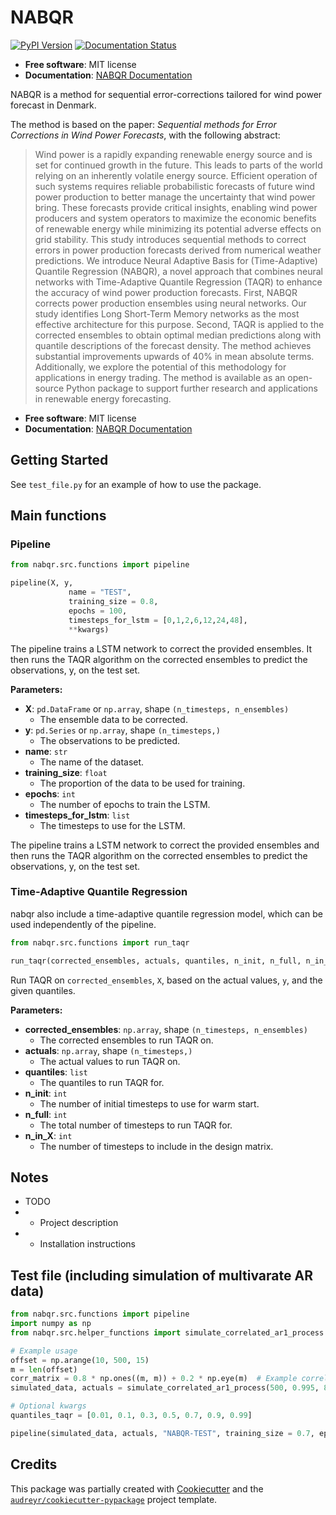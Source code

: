 # NABQR

[![PyPI Version](https://img.shields.io/pypi/v/nabqr.svg)](https://pypi.python.org/pypi/nabqr)
[![Documentation Status](https://readthedocs.org/projects/nabqr/badge/?version=latest)](https://nabqr.readthedocs.io/en/latest/?version=latest)

- **Free software**: MIT license  
- **Documentation**: [NABQR Documentation](https://nabqr.readthedocs.io)

NABQR is a method for sequential error-corrections tailored for wind power forecast in Denmark.

The method is based on the paper: *Sequential methods for Error Corrections in Wind Power Forecasts*, with the following abstract:
> Wind power is a rapidly expanding renewable energy source and is set for continued growth in the future. This leads to parts of the world relying on an inherently volatile energy source.
> Efficient operation of such systems requires reliable probabilistic forecasts of future wind power production to better manage the uncertainty that wind power bring. These forecasts provide critical insights, enabling wind power producers and system operators to maximize the economic benefits of renewable energy while minimizing its potential adverse effects on grid stability.
> This study introduces sequential methods to correct errors in power production forecasts derived from numerical weather predictions. 
> We introduce Neural Adaptive Basis for (Time-Adaptive) Quantile Regression (NABQR), a novel approach that combines neural networks with Time-Adaptive Quantile Regression (TAQR) to enhance the accuracy of wind power production forecasts. 
> First, NABQR corrects power production ensembles using neural networks.
> Our study identifies Long Short-Term Memory networks as the most effective architecture for this purpose.
> Second, TAQR is applied to the corrected ensembles to obtain optimal median predictions along with quantile descriptions of the forecast density. 
> The method achieves substantial improvements upwards of 40% in mean absolute terms. Additionally, we explore the potential of this methodology for applications in energy trading.
> The method is available as an open-source Python package to support further research and applications in renewable energy forecasting.


- **Free software**: MIT license  
- **Documentation**: [NABQR Documentation](https://nabqr.readthedocs.io)

## Getting Started
See `test_file.py` for an example of how to use the package.

## Main functions

### Pipeline
```python
from nabqr.src.functions import pipeline
```

```python
pipeline(X, y, 
             name = "TEST",
             training_size = 0.8, 
             epochs = 100,
             timesteps_for_lstm = [0,1,2,6,12,24,48],
             **kwargs)
```

The pipeline trains a LSTM network to correct the provided ensembles.
It then runs the TAQR algorithm on the corrected ensembles to predict the observations, y, on the test set.

**Parameters:**

- **X**: `pd.DataFrame` or `np.array`, shape `(n_timesteps, n_ensembles)`
  - The ensemble data to be corrected.
- **y**: `pd.Series` or `np.array`, shape `(n_timesteps,)`
  - The observations to be predicted.
- **name**: `str`
  - The name of the dataset.
- **training_size**: `float`
  - The proportion of the data to be used for training.
- **epochs**: `int`
  - The number of epochs to train the LSTM.
- **timesteps_for_lstm**: `list`
  - The timesteps to use for the LSTM.


The pipeline trains a LSTM network to correct the provided ensembles and then runs the TAQR algorithm on the corrected ensembles to predict the observations, y, on the test set.

### Time-Adaptive Quantile Regression
nabqr also include a time-adaptive quantile regression model, which can be used independently of the pipeline.
```python
from nabqr.src.functions import run_taqr
```
```python
run_taqr(corrected_ensembles, actuals, quantiles, n_init, n_full, n_in_X)
```

Run TAQR on `corrected_ensembles`, `X`, based on the actual values, `y`, and the given quantiles.

**Parameters:**

- **corrected_ensembles**: `np.array`, shape `(n_timesteps, n_ensembles)`
  - The corrected ensembles to run TAQR on.
- **actuals**: `np.array`, shape `(n_timesteps,)`
  - The actual values to run TAQR on.
- **quantiles**: `list`
  - The quantiles to run TAQR for.
- **n_init**: `int`
  - The number of initial timesteps to use for warm start.
- **n_full**: `int`
  - The total number of timesteps to run TAQR for.
- **n_in_X**: `int`
  - The number of timesteps to include in the design matrix.


## Notes

- TODO
- - Project description
- - Installation instructions


## Test file (including simulation of multivarate AR data)

```python
from nabqr.src.functions import pipeline
import numpy as np
from nabqr.src.helper_functions import simulate_correlated_ar1_process

# Example usage
offset = np.arange(10, 500, 15)
m = len(offset)
corr_matrix = 0.8 * np.ones((m, m)) + 0.2 * np.eye(m)  # Example correlation structure
simulated_data, actuals = simulate_correlated_ar1_process(500, 0.995, 8, m, corr_matrix, offset, smooth=5)

# Optional kwargs
quantiles_taqr = [0.01, 0.1, 0.3, 0.5, 0.7, 0.9, 0.99]

pipeline(simulated_data, actuals, "NABQR-TEST", training_size = 0.7, epochs = 100, timesteps_for_lstm = [0,1,2,6,12,24], quantiles_taqr = quantiles_taqr)
```


## Credits

This package was partially created with [Cookiecutter](https://github.com/audreyr/cookiecutter) and the [`audreyr/cookiecutter-pypackage`](https://github.com/audreyr/cookiecutter-pypackage) project template.